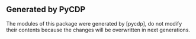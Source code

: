
## Generated by PyCDP
The modules of this package were generated by [pycdp], do not modify their contents because the
changes will be overwritten in next generations.

